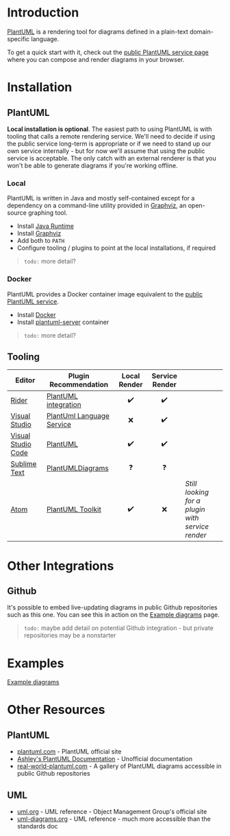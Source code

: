 # Introduction

[PlantUML](https://plantuml.com/) is a rendering tool for diagrams defined in a plain-text domain-specific language.

To get a quick start with it, check out the [public PlantUML service page](http://www.plantuml.com/plantuml/) where you can compose and render diagrams in your browser.

# Installation

## PlantUML

**Local installation is optional**. The easiest path to using PlantUML is with tooling that calls a remote rendering service. We'll need to decide if using the public service long-term is appropriate or if we need to stand up our own service internally - but for now we'll assume that using the public service is acceptable. The only catch with an external renderer is that you won't be able to generate diagrams if you're working offline.

### Local

PlantUML is written in Java and mostly self-contained except for a dependency on a command-line utility provided in [Graphviz](https://graphviz.org/), an open-source graphing tool.

* Install [Java Runtime](https://www.java.com/en/download/)
* Install [Graphviz](https://graphviz.org/download/)
* Add both to `PATH` 
* Configure tooling / plugins to point at the local installations, if required
> `todo:` more detail?

### Docker

PlantUML provides a Docker container image equivalent to the [public PlantUML service](http://www.plantuml.com/plantuml/).
* Install [Docker](https://docs.docker.com/get-docker/)
* Install [plantuml-server](https://hub.docker.com/r/plantuml/plantuml-server) container
> `todo:` more detail?

## Tooling

| Editor | Plugin Recommendation | Local Render | Service Render | |
| --- | --- | :-: | :-: | --- |
| [Rider](https://www.jetbrains.com/rider/) | [PlantUML integration](https://plugins.jetbrains.com/plugin/7017-plantuml-integration) | :heavy_check_mark: | :heavy_check_mark: |
| [Visual Studio](https://visualstudio.microsoft.com/) | [PlantUml Language Service](https://marketplace.visualstudio.com/items?itemName=KieranBorsden.PlantUmlLanguageService) | :x: | :heavy_check_mark: |
| [Visual Studio Code](https://code.visualstudio.com/) | [PlantUML](https://marketplace.visualstudio.com/items?itemName=jebbs.plantuml) | :heavy_check_mark: | :heavy_check_mark: |
| [Sublime Text](https://www.sublimetext.com/) | [PlantUMLDiagrams](https://packagecontrol.io/packages/PlantUmlDiagrams) | :question: | :question: |
| [Atom](https://atom.io/) | [PlantUML Toolkit](https://atom.io/packages/plantuml-toolkit) | :heavy_check_mark: | :x: | *Still looking for a plugin with service render*

# Other Integrations

## Github

It's possible to embed live-updating diagrams in public Github repositories such as this one. You can see this in action on the [Example diagrams](docs/example-diagrams.md) page.

> `todo:` maybe add detail on potential Github integration - but private repositories may be a nonstarter

# Examples

[Example diagrams](docs/example-diagrams.md)

# Other Resources

## PlantUML

* [plantuml.com](https://plantuml.com/) - PlantUML official site
* [Ashley's PlantUML Documentation](https://plantuml-documentation.readthedocs.io/en/latest/index.html) - Unofficial documentation
* [real-world-plantuml.com](https://real-world-plantuml.com/) - A gallery of PlantUML diagrams accessible in public Github repositories

## UML

* [uml.org](https://www.uml.org/) - UML reference - Object Management Group's official site
* [uml-diagrams.org](https://www.uml-diagrams.org/) - UML reference - much more accessible than the standards doc

